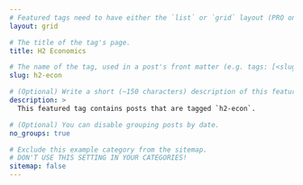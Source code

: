 ```yaml
---
# Featured tags need to have either the `list` or `grid` layout (PRO only).
layout: grid

# The title of the tag's page.
title: H2 Economics

# The name of the tag, used in a post's front matter (e.g. tags: [<slug>]).
slug: h2-econ

# (Optional) Write a short (~150 characters) description of this featured tag.
description: >
  This featured tag contains posts that are tagged `h2-econ`.

# (Optional) You can disable grouping posts by date.
no_groups: true

# Exclude this example category from the sitemap.
# DON'T USE THIS SETTING IN YOUR CATEGORIES!
sitemap: false
---
```

